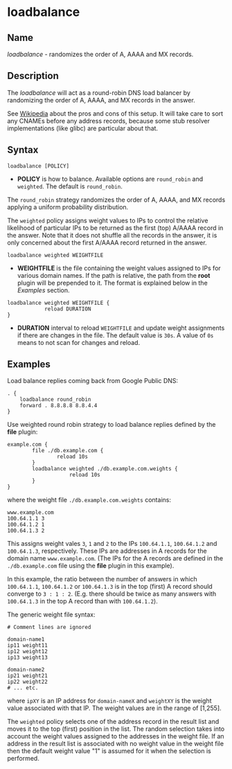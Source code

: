# loadbalance

## Name

*loadbalance* - randomizes the order of A, AAAA and MX records.

## Description

The *loadbalance* will act as a round-robin DNS load balancer by randomizing the order of A, AAAA,
and MX records in the answer.

See [Wikipedia](https://en.wikipedia.org/wiki/Round-robin_DNS) about the pros and cons of this
setup. It will take care to sort any CNAMEs before any address records, because some stub resolver
implementations (like glibc) are particular about that.

## Syntax

~~~
loadbalance [POLICY]
~~~

* **POLICY** is how to balance. Available options are `round_robin` and `weighted`. The default is `round_robin`.

 The `round_robin` strategy randomizes the order of  A, AAAA, and MX records applying a uniform probability distribution.

 The `weighted` policy assigns weight values to IPs to control the relative likelihood of particular IPs to be returned as the first
(top) A/AAAA record in the answer. Note that it does not shuffle all the records in the answer, it is only concerned about the first A/AAAA record
returned in the answer.


~~~
loadbalance weighted WEIGHTFILE
~~~

* **WEIGHTFILE** is the file containing the weight values assigned to IPs for various domain names. If the path is relative, the path from the **root** plugin will be prepended to it. The format is explained below in the *Examples* section.

~~~
loadbalance weighted WEIGHTFILE {
			reload DURATION
}
~~~

* **DURATION** interval to reload `WEIGHTFILE` and update weight assignments if there are changes in the file. The default value is `30s`. A value of `0s` means to not scan for changes and reload.

## Examples

Load balance replies coming back from Google Public DNS:

~~~ corefile
. {
    loadbalance round_robin
    forward . 8.8.8.8 8.8.4.4
}
~~~

Use weighted round robin strategy to load balance replies defined by the **file** plugin:

~~~ corefile
example.com {
        file ./db.example.com {
                reload 10s
        }
        loadbalance weighted ./db.example.com.weights {
                    reload 10s
        }
}
~~~

where the weight file `./db.example.com.weights` contains:

~~~
www.example.com
100.64.1.1 3
100.64.1.2 1
100.64.1.3 2
~~~

This assigns weight vales `3`, `1` and `2` to the IPs `100.64.1.1`, `100.64.1.2` and `100.64.1.3`, respectively. These IPs are addresses in A records for the domain name `www.example.com`. (The IPs for the A records are defined in the `./db.example.com` file using the **file** plugin in this example).

In this example, the ratio between the number of answers in which `100.64.1.1`, `100.64.1.2` or `100.64.1.3` is in the top (first) A record should converge to  `3 : 1 : 2`.  (E.g. there should be twice as many answers with `100.64.1.3` in the top A record than with `100.64.1.2`).

The generic weight file syntax:

~~~
# Comment lines are ignored

domain-name1
ip11 weight11
ip12 weight12
ip13 weight13

domain-name2
ip21 weight21
ip22 weight22
# ... etc.
~~~

where `ipXY` is an IP address for `domain-nameX` and `weightXY` is the weight value associated with that IP. The weight values are in the range of [1,255].

The `weighted` policy selects one of the address record in the result list and moves it to the top (first) position in the list. The random selection takes into account the weight values assigned to the addresses in the weight file. If an address in the result list is associated with no weight value in the weight file then the default weight value "1" is assumed for it when the selection is performed.
